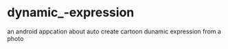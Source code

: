 # dynamic_-expression
an android appcation about auto create cartoon dunamic expression from a photo 
